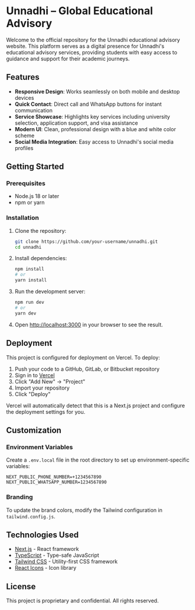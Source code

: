 # Unnadhi – Global Educational Advisory

Welcome to the official repository for the Unnadhi educational advisory website. This platform serves as a digital presence for Unnadhi's educational advisory services, providing students with easy access to guidance and support for their academic journeys.

## Features

- **Responsive Design**: Works seamlessly on both mobile and desktop devices
- **Quick Contact**: Direct call and WhatsApp buttons for instant communication
- **Service Showcase**: Highlights key services including university selection, application support, and visa assistance
- **Modern UI**: Clean, professional design with a blue and white color scheme
- **Social Media Integration**: Easy access to Unnadhi's social media profiles

## Getting Started

### Prerequisites

- Node.js 18 or later
- npm or yarn

### Installation

1. Clone the repository:
   ```bash
   git clone https://github.com/your-username/unnadhi.git
   cd unnadhi
   ```

2. Install dependencies:
   ```bash
   npm install
   # or
   yarn install
   ```

3. Run the development server:
   ```bash
   npm run dev
   # or
   yarn dev
   ```

4. Open [http://localhost:3000](http://localhost:3000) in your browser to see the result.

## Deployment

This project is configured for deployment on Vercel. To deploy:

1. Push your code to a GitHub, GitLab, or Bitbucket repository
2. Sign in to [Vercel](https://vercel.com)
3. Click "Add New" → "Project"
4. Import your repository
5. Click "Deploy"

Vercel will automatically detect that this is a Next.js project and configure the deployment settings for you.

## Customization

### Environment Variables

Create a `.env.local` file in the root directory to set up environment-specific variables:

```
NEXT_PUBLIC_PHONE_NUMBER=+1234567890
NEXT_PUBLIC_WHATSAPP_NUMBER=1234567890
```

### Branding

To update the brand colors, modify the Tailwind configuration in `tailwind.config.js`.

## Technologies Used

- [Next.js](https://nextjs.org/) - React framework
- [TypeScript](https://www.typescriptlang.org/) - Type-safe JavaScript
- [Tailwind CSS](https://tailwindcss.com/) - Utility-first CSS framework
- [React Icons](https://react-icons.github.io/react-icons/) - Icon library

## License

This project is proprietary and confidential. All rights reserved.
